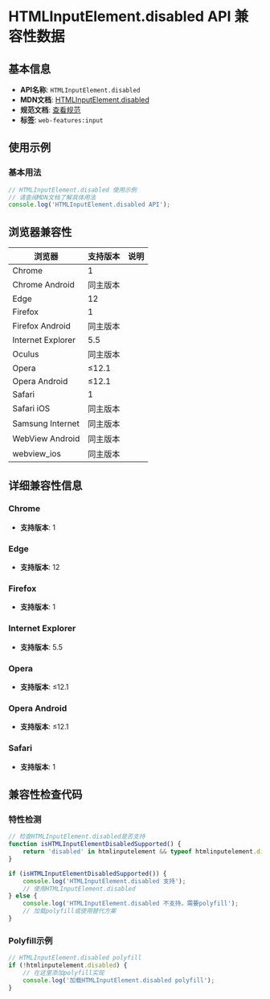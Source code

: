 # HTMLInputElement.disabled API 兼容性数据

## 基本信息

- **API名称**: `HTMLInputElement.disabled`
- **MDN文档**: [HTMLInputElement.disabled](https://developer.mozilla.org/docs/Web/API/HTMLInputElement/disabled)
- **规范文档**: [查看规范](https://html.spec.whatwg.org/multipage/form-control-infrastructure.html#dom-fe-disabled)
- **标签**: `web-features:input`

## 使用示例

### 基本用法

```javascript
// HTMLInputElement.disabled 使用示例
// 请查阅MDN文档了解具体用法
console.log('HTMLInputElement.disabled API');
```

## 浏览器兼容性

| 浏览器 | 支持版本 | 说明 |
|--------|----------|------|
| Chrome | 1 |  |
| Chrome Android | 同主版本 |  |
| Edge | 12 |  |
| Firefox | 1 |  |
| Firefox Android | 同主版本 |  |
| Internet Explorer | 5.5 |  |
| Oculus | 同主版本 |  |
| Opera | ≤12.1 |  |
| Opera Android | ≤12.1 |  |
| Safari | 1 |  |
| Safari iOS | 同主版本 |  |
| Samsung Internet | 同主版本 |  |
| WebView Android | 同主版本 |  |
| webview_ios | 同主版本 |  |

## 详细兼容性信息

### Chrome

- **支持版本**: 1

### Edge

- **支持版本**: 12

### Firefox

- **支持版本**: 1

### Internet Explorer

- **支持版本**: 5.5

### Opera

- **支持版本**: ≤12.1

### Opera Android

- **支持版本**: ≤12.1

### Safari

- **支持版本**: 1

## 兼容性检查代码

### 特性检测

```javascript
// 检查HTMLInputElement.disabled是否支持
function isHTMLInputElementDisabledSupported() {
    return 'disabled' in htmlinputelement && typeof htmlinputelement.disabled === 'function';
}

if (isHTMLInputElementDisabledSupported()) {
    console.log('HTMLInputElement.disabled 支持');
    // 使用HTMLInputElement.disabled
} else {
    console.log('HTMLInputElement.disabled 不支持，需要polyfill');
    // 加载polyfill或使用替代方案
}
```

### Polyfill示例

```javascript
// HTMLInputElement.disabled polyfill
if (!htmlinputelement.disabled) {
    // 在这里添加polyfill实现
    console.log('加载HTMLInputElement.disabled polyfill');
}
```

